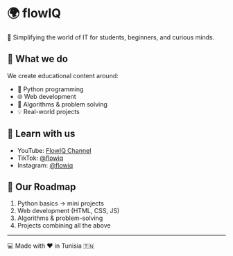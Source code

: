# 🌍 flowIQ

🚀 Simplifying the world of IT for students, beginners, and curious minds.

## 📖 What we do
We create educational content around:
- 🐍 Python programming
- 🌐 Web development
- 🔎 Algorithms & problem solving
- 💡 Real-world projects

## 🎥 Learn with us
- YouTube: [FlowIQ Channel](https://www.youtube.com/@flowIQ-TN)
- TikTok: [@flowiq](#)
- Instagram: [@flowiq](#)

## 📌 Our Roadmap
1. Python basics → mini projects
2. Web development (HTML, CSS, JS)
3. Algorithms & problem-solving
4. Projects combining all the above

---

💻 Made with ❤️ in Tunisia 🇹🇳

